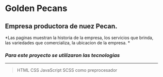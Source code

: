 
# Golden Pecans
## Empresa productora de nuez Pecan.
*Las paginas muestran la historia de la empresa, los servicios que brinda, las variedades que comercializa, la ubicacion de la empresa.
*
### *Para este proyecto se utilizaron las tecnologias*


------------


> HTML
CSS
JavaScript
SCSS como preprocesador
